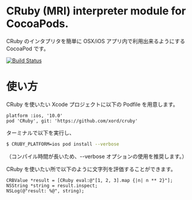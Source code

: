# CRuby (MRI) interpreter module for CocoaPods.

CRuby のインタプリタを簡単に OSX/iOS アプリ内で利用出来るようにする
CocoaPod です。

[![Build Status](https://travis-ci.org/xord/cruby.svg?branch=master)](https://travis-ci.org/xord/cruby)

# 使い方

CRuby を使いたい Xcode プロジェクトに以下の Podfile を用意します。

```
platform :ios, '10.0'
pod 'CRuby', git: 'https://github.com/xord/cruby'
```

ターミナルで以下を実行し、

```sh
$ CRUBY_PLATFORM=ios pod install --verbose
```
（コンパイル時間が長いため、--verbose オプションの使用を推奨します。）

CRuby を使いたい所で以下のように文字列を評価することができます。

```objc
CRBValue *result = [CRuby eval:@"[1, 2, 3].map {|n| n ** 2}"];
NSString *string = result.inspect;
NSLog(@"result: %@", string);
```
